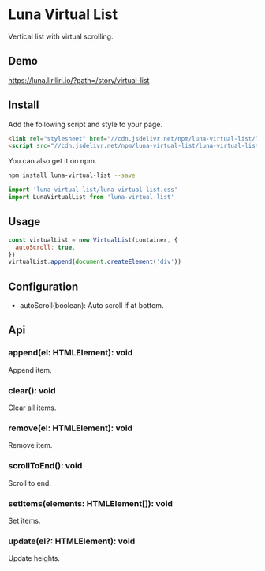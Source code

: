 # Luna Virtual List

Vertical list with virtual scrolling.

## Demo

https://luna.liriliri.io/?path=/story/virtual-list

## Install

Add the following script and style to your page.

```html
<link rel="stylesheet" href="//cdn.jsdelivr.net/npm/luna-virtual-list/luna-virtual-list.css" />
<script src="//cdn.jsdelivr.net/npm/luna-virtual-list/luna-virtual-list.js"></script>
```

You can also get it on npm.

```bash
npm install luna-virtual-list --save
```

```javascript
import 'luna-virtual-list/luna-virtual-list.css'
import LunaVirtualList from 'luna-virtual-list'
```

## Usage

```javascript
const virtualList = new VirtualList(container, {
  autoScroll: true,
})
virtualList.append(document.createElement('div'))
```

## Configuration

* autoScroll(boolean): Auto scroll if at bottom.

## Api

### append(el: HTMLElement): void

Append item.

### clear(): void

Clear all items.

### remove(el: HTMLElement): void

Remove item.

### scrollToEnd(): void

Scroll to end.

### setItems(elements: HTMLElement[]): void

Set items.

### update(el?: HTMLElement): void

Update heights.
